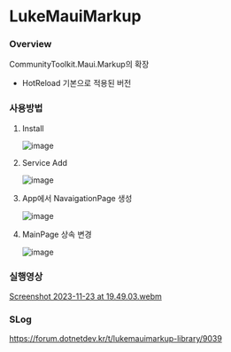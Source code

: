 # LukeMauiMarkup

### Overview

CommunityToolkit.Maui.Markup의 확장
 - HotReload 기본으로 적용된 버전


### 사용방법
  1. Install

     ![image](https://github.com/lukewire129/LukeMauiMarkup/assets/54387261/6c6b18a2-1c38-42d2-924c-abca217c39ca)

  2. Service Add

     ![image](https://github.com/lukewire129/LukeMauiMarkup/assets/54387261/84e1a15f-78cf-4cd5-b02a-3bc85b5abec5)

  3. App에서 NavaigationPage 생성

     ![image](https://github.com/lukewire129/LukeMauiMarkup/assets/54387261/c3f7eb18-ddfd-4677-82b3-edae88df36f7)

  4. MainPage 상속 변경
     
     ![image](https://github.com/lukewire129/LukeMauiMarkup/assets/54387261/773e5950-53a8-4310-8ad4-5f5edde79d3d)


### 실행영상
[Screenshot 2023-11-23 at 19.49.03.webm](https://github.com/lukewire129/LukeMauiMarkup/assets/54387261/574bcd93-f0ee-4cf4-9442-c69afb26c9a2)


### SLog
https://forum.dotnetdev.kr/t/lukemauimarkup-library/9039
